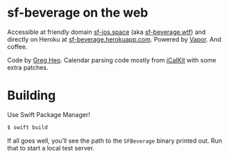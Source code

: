 # sf-beverage on the web

Accessible at friendly domain [sf-ios.space](http://sf-ios.space) (aka [sf-beverage.wtf](http://sf-beverage.wtf)) and directly on Heroku at [sf-beverage.herokuapp.com](https://sf-beverage.herokuapp.com). Powered by [Vapor](https://vapor.codes). And coffee.

Code by [Greg Heo](https://github.com/gregheo). Calendar parsing code mostly from [iCalKit](https://github.com/kiliankoe/iCalKit) with some extra patches.

# Building

Use Swift Package Manager!

```bash
$ swift build
```

If all goes well, you’ll see the path to the `SFBeverage` binary printed out. Run that to start a local test server.
